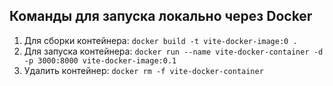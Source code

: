 ## Команды для запуска локально через Docker

1. Для сборки контейнера: `docker build -t vite-docker-image:0 .`
2. Для запуска контейнера: `docker run --name vite-docker-container -d -p 3000:8000 vite-docker-image:0.1`
3. Удалить контейнер: `docker rm -f vite-docker-container`
